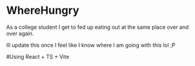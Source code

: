 # WhereHungry

As a college student I get to fed up eating out at the same place over and over again.

Ill update this once I feel like I know where I am going with this lol ;P

#Using React + TS + Vite 
